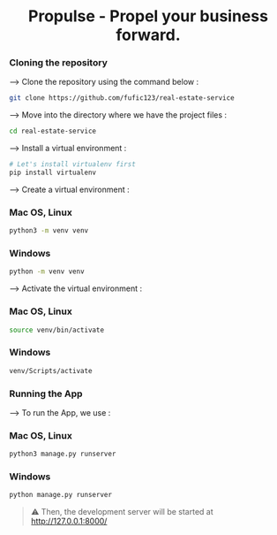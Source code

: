 <div align="center">

# Propulse - Propel your business forward. 
</div>

### Cloning the repository

--> Clone the repository using the command below :
```bash
git clone https://github.com/fufic123/real-estate-service

```

--> Move into the directory where we have the project files : 
```bash
cd real-estate-service

```

--> Install a virtual environment :
```bash
# Let's install virtualenv first
pip install virtualenv

```
--> Create a virtual environment :
### Mac OS, Linux
```bash
python3 -m venv venv

```
### Windows
```bash
python -m venv venv

```

--> Activate the virtual environment :
### Mac OS, Linux
```bash
source venv/bin/activate

```
### Windows
```bash
venv/Scripts/activate

```

### Running the App

--> To run the App, we use :
### Mac OS, Linux
```bash
python3 manage.py runserver

```
### Windows
```bash
python manage.py runserver

```

> ⚠ Then, the development server will be started at http://127.0.0.1:8000/

#


